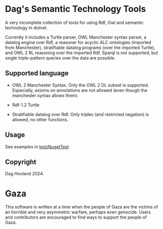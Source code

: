 # Dag's Semantic Technology Tools
A very incomplete collection of tools for using Rdf, Owl and semantic technology in dotnet. 

Currently it includes a Turtle parser, OWL Manchester syntax parser, a datalog engine over Rdf, a reasoner for acyclic ALC ontologies (imported from Manchester), stratifiable datalog programs (over the imported Turtle), and OWL 2 RL reasoning over the imported Rdf.
Sparql is not supported, but single triple-pattern queries over the data are possible.

## Supported language
* OWL 2 Manchester Syntax. Only the OWL 2 DL subset is supported. Especially, axioms on annotations are not allowed (even though the manchester syntax allows them).

* Rdf-1.2 Turtle

* Stratifiable datalog over Rdf. Only triples (and restricted negation) is allowed, no other functions.

## Usage
See examples in [test/NugetTest](test/NugetTest)

## Copyright
Dag Hovland 2024. 

# Gaza
This software is written at a time when the people of Gaza are the victims of an horrible and very asymmetric warfare, perhaps even genocide. Users and contributors are encouraged to find ways to support the people of Gaza.
